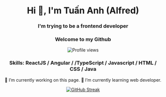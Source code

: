 <h1 align="center">Hi 👋, I'm Tuấn Anh (Alfred)</h1>
<h3 align="center">I'm trying to be a frontend developer</h3>
<h3 align="center">Welcome to my Github</h3>
<div align="center"> 
 
 ![Profile views](https://gpvc.arturio.dev/PROHZGOD)
<h3 align="center">Skills: ReactJS / Angular / /TypeScript / Javascript / HTML / CSS / Java</h3>
🔭 I’m currently working on this page. 
🌱 I’m currently learning web developer. 
<!--  [<img src='https://cdn.jsdelivr.net/npm/simple-icons@3.0.1/icons/github.svg' alt='github' height='40'>](https://github.com/PROHZGOD)  
 [<img src='https://cdn.jsdelivr.net/npm/simple-icons@3.0.1/icons/linkedin.svg' alt='linkedin' height='40'>](https://www.linkedin.com/in/0912-tuan-anh/)  
 [<img src='https://cdn.jsdelivr.net/npm/simple-icons@3.0.1/icons/facebook.svg' alt='facebook' height='40'>](https://www.facebook.com/prohzgod)   -->

[![GitHub Streak](https://github-readme-streak-stats.herokuapp.com?user=Prohzgod&hide_border=true&date_format=M%20j%5B%2C%20Y%5D)](https://git.io/streak-stats)


</div>





